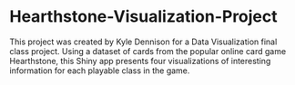 # Hearthstone-Visualization-Project
This project was created by Kyle Dennison for a Data Visualization final class project. Using a dataset of cards from the popular online card game Hearthstone, this Shiny app presents four visualizations of interesting information for each playable class in the game. 
